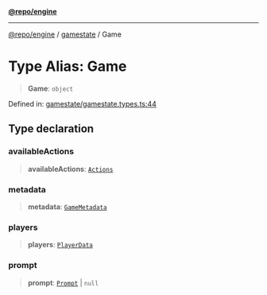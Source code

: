 [**@repo/engine**](../../README.md)

***

[@repo/engine](../../modules.md) / [gamestate](../README.md) / Game

# Type Alias: Game

> **Game**: `object`

Defined in: [gamestate/gamestate.types.ts:44](https://github.com/alexqguo/drinking-board-game-v3/blob/c54738830b911cea80ee4f6fef46ab8be3a3f8a1/packages/engine/src/gamestate/gamestate.types.ts#L44)

## Type declaration

### availableActions

> **availableActions**: [`Actions`](../../actions/interfaces/Actions.md)

### metadata

> **metadata**: [`GameMetadata`](../interfaces/GameMetadata.md)

### players

> **players**: [`PlayerData`](../interfaces/PlayerData.md)

### prompt

> **prompt**: [`Prompt`](Prompt.md) \| `null`

